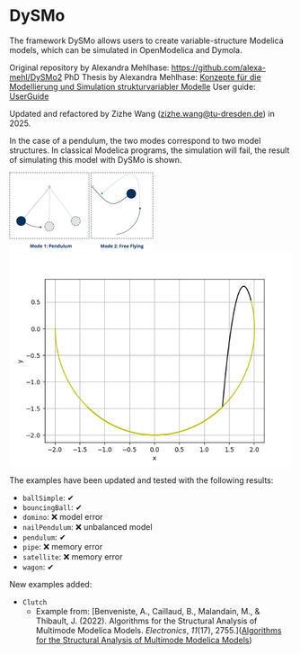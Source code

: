 # DySMo

The framework DySMo allows users to create variable-structure Modelica models, which can be simulated in OpenModelica and Dymola.

Original repository by Alexandra Mehlhase: https://github.com/alexa-mehl/DySMo2
PhD Thesis by Alexandra Mehlhase: [Konzepte für die Modellierung und Simulation strukturvariabler Modelle](https://depositonce.tu-berlin.de/items/39d94ae4-e3f8-46f3-ac5d-6bd652acf9ee)
User guide: [UserGuide](https://github.com/alexa-mehl/DySMo2/blob/master/UserGuide/UserGuide.pdf) 

Updated and refactored by Zizhe Wang (zizhe.wang@tu-dresden.de) in 2025.

In the case of a pendulum, the two modes correspond to two model structures. In classical Modelica programs, the simulation will fail, the result of simulating this model with DySMo is shown.

<img src="./examples/pendulum/FreeFlying.png" style="zoom: 25%;" />

<img src="./examples/pendulum/FreeFlyingPlot.png" style="zoom: 80%;" />

The examples have been updated and tested with the following results:
* `ballSimple`: ✔
* `bouncingBall`: ✔
* `domino`: ❌ model error
* `nailPendulum`: ❌ unbalanced model
* `pendulum`: ✔
* `pipe`: ❌ memory error
* `satellite`: ❌ memory error
* `wagon`: ✔

New examples added:
* `Clutch`
  * Example from: [Benveniste, A., Caillaud, B., Malandain, M., & Thibault, J. (2022). Algorithms for the Structural Analysis of Multimode Modelica Models. *Electronics*, *11*(17), 2755.]([Algorithms for the Structural Analysis of Multimode Modelica Models](https://www.mdpi.com/2079-9292/11/17/2755))